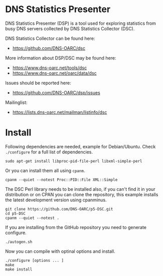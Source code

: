 # DNS Statistics Presenter

DNS Statistics Presenter (DSP) is a tool used for exploring statistics from
busy DNS servers collected by DNS Statistics Collector (DSC).

DNS Statistics Collector can be found here:
- https://github.com/DNS-OARC/dsc

More information about DSP/DSC may be found here:
- https://www.dns-oarc.net/tools/dsc
- https://www.dns-oarc.net/oarc/data/dsc

Issues should be reported here:
- https://github.com/DNS-OARC/dsp/issues

Mailinglist:
- https://lists.dns-oarc.net/mailman/listinfo/dsc

# Install

Following dependencies are needed, example for Debian/Ubuntu. Check
`./configure` for a full list of dependencies.

```
sudo apt-get install libproc-pid-file-perl libxml-simple-perl
```

Or you can install them all using `cpanm`.

```
cpanm --quiet --notest Proc::PID::File XML::Simple
```

The DSC Perl library needs to be installed also, if you can't find it in your
distribution or on CPAN you can clone the repository, this example installs the
latest development version using cpanminus.

```
git clone https://github.com/DNS-OARC/p5-DSC.git
cd p5-DSC
cpanm --quiet --notest .
```

If you are installing from the GitHub repository you need to generate configure.

```
./autogen.sh
```

Now you can compile with optinal options and install.

```
./configure [options ... ]
make
make install
```
